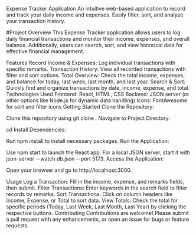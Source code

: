 Expense Tracker Application
An intuitive web-based application to record and track your daily income and expenses. Easily filter, sort, and analyze your transaction history.

#Project Overview
This Expense Tracker application allows users to log daily financial transactions and monitor their income, expenses, and overall balance. Additionally, users can search, sort, and view historical data for effective financial management.

Features
Record Income & Expenses: Log individual transactions with specific remarks.
Transaction History: View all recorded transactions with filter and sort options.
Total Overview: Check the total income, expenses, and balance for today, last week, last month, and last year.
Search & Sort: Quickly find and organize transactions by date, income, expense, and total.
Technologies Used
Frontend: React, HTML, CSS
Backend: JSON server (or other options like Node.js for dynamic data handling)
Icons: FontAwesome for sort and filter icons
Getting Started
Clone the Repository:

Clone this repository using git clone <repository-url>.
Navigate to Project Directory:

cd <project-directory>
Install Dependencies:

Run npm install to install necessary packages.
Run the Application:

Use npm start to launch the React app.
For a local JSON server, start it with json-server --watch db.json --port 5173.
Access the Application:

Open your browser and go to http://localhost:3000.

Usage
Log a Transaction: Fill in the income, expense, and remarks fields, then submit.
Filter Transactions: Enter keywords in the search field to filter records by remarks.
Sort Transactions: Click on column headers like Income, Expense, or Total to sort data.
View Totals: Check the total for specific periods (Today, Last Week, Last Month, Last Year) by clicking the respective buttons.
Contributing
Contributions are welcome! Please submit a pull request with any enhancements, or open an issue for bugs or feature requests.
